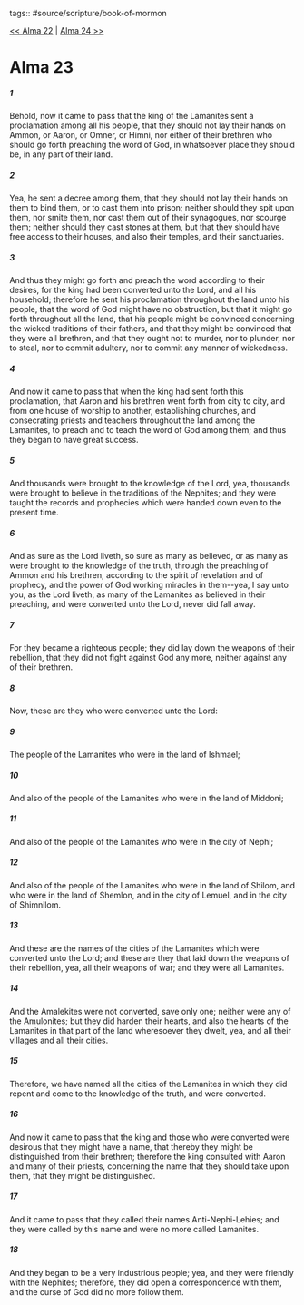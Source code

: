 tags:: #source/scripture/book-of-mormon

[<< Alma 22](/Book_of_Mormon/09_Alma/Alma_22.md) | [Alma 24 >>](/Book_of_Mormon/09_Alma/Alma_24.md)

# Alma 23

##### 1

Behold, now it came to pass that the king of the Lamanites sent a proclamation among all his people, that they should not lay their hands on Ammon, or Aaron, or Omner, or Himni, nor either of their brethren who should go forth preaching the word of God, in whatsoever place they should be, in any part of their land.

##### 2

Yea, he sent a decree among them, that they should not lay their hands on them to bind them, or to cast them into prison; neither should they spit upon them, nor smite them, nor cast them out of their synagogues, nor scourge them; neither should they cast stones at them, but that they should have free access to their houses, and also their temples, and their sanctuaries.

##### 3

And thus they might go forth and preach the word according to their desires, for the king had been converted unto the Lord, and all his household; therefore he sent his proclamation throughout the land unto his people, that the word of God might have no obstruction, but that it might go forth throughout all the land, that his people might be convinced concerning the wicked traditions of their fathers, and that they might be convinced that they were all brethren, and that they ought not to murder, nor to plunder, nor to steal, nor to commit adultery, nor to commit any manner of wickedness.

##### 4

And now it came to pass that when the king had sent forth this proclamation, that Aaron and his brethren went forth from city to city, and from one house of worship to another, establishing churches, and consecrating priests and teachers throughout the land among the Lamanites, to preach and to teach the word of God among them; and thus they began to have great success.

##### 5

And thousands were brought to the knowledge of the Lord, yea, thousands were brought to believe in the traditions of the Nephites; and they were taught the records and prophecies which were handed down even to the present time.

##### 6

And as sure as the Lord liveth, so sure as many as believed, or as many as were brought to the knowledge of the truth, through the preaching of Ammon and his brethren, according to the spirit of revelation and of prophecy, and the power of God working miracles in them--yea, I say unto you, as the Lord liveth, as many of the Lamanites as believed in their preaching, and were converted unto the Lord, never did fall away.

##### 7

For they became a righteous people; they did lay down the weapons of their rebellion, that they did not fight against God any more, neither against any of their brethren.

##### 8

Now, these are they who were converted unto the Lord:

##### 9

The people of the Lamanites who were in the land of Ishmael;

##### 10

And also of the people of the Lamanites who were in the land of Middoni;

##### 11

And also of the people of the Lamanites who were in the city of Nephi;

##### 12

And also of the people of the Lamanites who were in the land of Shilom, and who were in the land of Shemlon, and in the city of Lemuel, and in the city of Shimnilom.

##### 13

And these are the names of the cities of the Lamanites which were converted unto the Lord; and these are they that laid down the weapons of their rebellion, yea, all their weapons of war; and they were all Lamanites.

##### 14

And the Amalekites were not converted, save only one; neither were any of the Amulonites; but they did harden their hearts, and also the hearts of the Lamanites in that part of the land wheresoever they dwelt, yea, and all their villages and all their cities.

##### 15

Therefore, we have named all the cities of the Lamanites in which they did repent and come to the knowledge of the truth, and were converted.

##### 16

And now it came to pass that the king and those who were converted were desirous that they might have a name, that thereby they might be distinguished from their brethren; therefore the king consulted with Aaron and many of their priests, concerning the name that they should take upon them, that they might be distinguished.

##### 17

And it came to pass that they called their names Anti-Nephi-Lehies; and they were called by this name and were no more called Lamanites.

##### 18

And they began to be a very industrious people; yea, and they were friendly with the Nephites; therefore, they did open a correspondence with them, and the curse of God did no more follow them.
